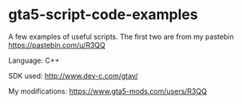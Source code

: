 # gta5-script-code-examples
A few examples of useful scripts. The first two are from my pastebin https://pastebin.com/u/R3QQ
 
 
 Language: C++
 
 SDK used: http://www.dev-c.com/gtav/
 
 My modifications: https://www.gta5-mods.com/users/R3QQ

